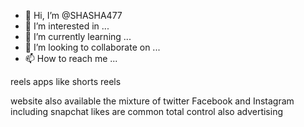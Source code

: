 - 👋 Hi, I’m @SHASHA477
- 👀 I’m interested in ...
- 🌱 I’m currently learning ...
- 💞️ I’m looking to collaborate on ...
- 📫 How to reach me ...

<!---
SHASHA477/SHASHA477 is a ✨ special ✨ repository because its `README.md` (this file) appears on your GitHub profile.
You can click the Preview link to take a look at your changes.
--->reels apps like shorts reels 
website also available 
the mixture of twitter Facebook and Instagram including snapchat
likes are common total control 
also advertising 
